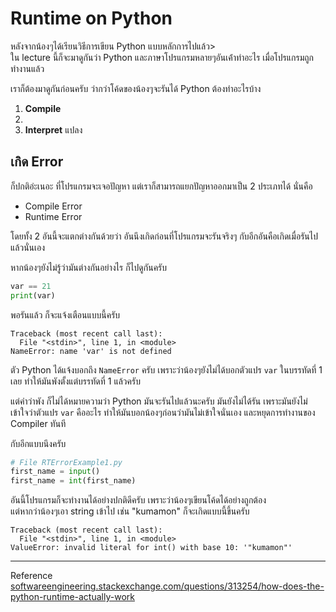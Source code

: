 # Runtime on Python
หลังจากน้องๆได้เรียนวิธีการเขียน Python แบบหลักการไปแล้ว><br>
ใน lecture นี้ก็จะมาดูกันว่า Python และภาษาโปรแกรมหลายๆอันเค้่าทำอะไร เมื่อโปรแกรมถูกทำงานแล้ว

เราก็ต้องมาดูกันก่อนครับ ว่ากว่าโค้ดของน้องๆจะรันได้ Python ต้องทำอะไรบ้าง
1. **Compile**
2.
3. **Interpret** แปลง

## เกิด Error
ก็ปกติอ่ะเนอะ ที่โปรแกรมจะเจอปัญหา แต่เราก็สามารถแยกปัญหาออกมาเป็น 2 ประเภทได้ นั่นคือ
- Compile Error
- Runtime Error

โดยทั้ง 2 อันนี้จะแตกต่างกันด้วยว่า อันนึงเกิดก่อนที่โปรแกรมจะรันจริงๆ กับอีกอันคือเกิดเมื่อรันไปแล้วนั่นเอง

หากน้องๆยังไม่รู้ว่ามันต่างกันอย่างไร ก็ไปดูกันครับ
```python
var == 21
print(var)
```

พอรันแล้ว ก็จะแจ้งเตือนแบบนี้ครับ 
```
Traceback (most recent call last):
  File "<stdin>", line 1, in <module>
NameError: name 'var' is not defined
```
ตัว Python ได้แจ้งบอกถึง `NameError` ครับ เพราะว่าน้องๆยังไม่ได้บอกตัวแปร `var` ในบรรทัดที่ 1 เลย ทำให้มันพังตั้งแต่บรรทัดที่ 1 แล้วครับ

แต่คำว่าพัง ก็ไม่ได้หมายความว่า Python มันจะรันไปแล้วนะครับ มันยังไม่ได้รัน เพราะมันยังไม่เข้าใจว่าตัวแปร `var` คืออะไร ทำให้มันบอกน้องๆก่อนว่ามันไม่เข้าใจนั่นเอง และหยุดการทำงานของ Compiler ทันที

กับอีกแบบนึงครับ
```python
# File RTErrorExample1.py
first_name = input()
first_name = int(first_name)
```
อันนี้โปรแกรมก็จะทำงานได้อย่างปกติดีครับ เพราะว่าน้องๆเขียนโค้ดได้อย่างถูกต้อง<br>
แต่หากว่าน้องๆเอา string เข้าไป เช่น "kumamon" ก็จะเกิดแบบนี้ขึ้นครับ

```
Traceback (most recent call last):
  File "<stdin>", line 1, in <module>
ValueError: invalid literal for int() with base 10: '"kumamon"'
```


--- 
Reference
[softwareengineering.stackexchange.com/questions/313254/how-does-the-python-runtime-actually-work](https://softwareengineering.stackexchange.com/questions/313254/how-does-the-python-runtime-actually-work)